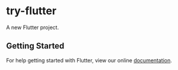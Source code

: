 # try-flutter

A new Flutter project.

## Getting Started

For help getting started with Flutter, view our online
[documentation](https://flutter.io/).
